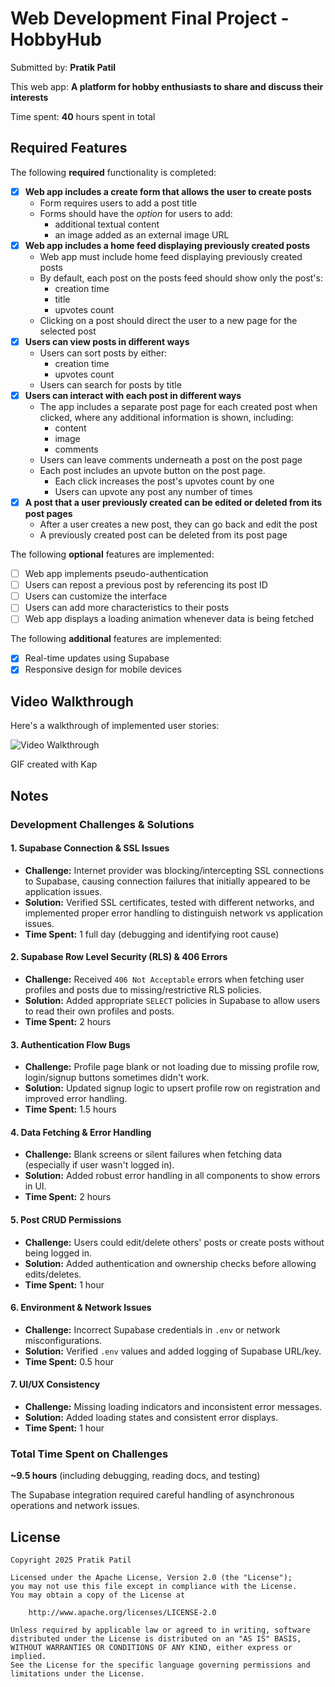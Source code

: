 # Web Development Final Project - HobbyHub 

Submitted by: **Pratik Patil** 

This web app: **A platform for hobby enthusiasts to share and discuss their interests** 

Time spent: **40** hours spent in total 

## Required Features 

The following **required** functionality is completed: 

- [x] **Web app includes a create form that allows the user to create posts** 
  - Form requires users to add a post title 
  - Forms should have the *option* for users to add: 
    - additional textual content 
    - an image added as an external image URL 
- [x] **Web app includes a home feed displaying previously created posts** 
  - Web app must include home feed displaying previously created posts 
  - By default, each post on the posts feed should show only the post's: 
    - creation time 
    - title 
    - upvotes count 
  - Clicking on a post should direct the user to a new page for the selected post 
- [x] **Users can view posts in different ways** 
  - Users can sort posts by either: 
    - creation time 
    - upvotes count 
  - Users can search for posts by title 
- [x] **Users can interact with each post in different ways** 
  - The app includes a separate post page for each created post when clicked, where any additional information is shown, including: 
    - content 
    - image 
    - comments 
  - Users can leave comments underneath a post on the post page 
  - Each post includes an upvote button on the post page. 
    - Each click increases the post's upvotes count by one 
    - Users can upvote any post any number of times 
- [x] **A post that a user previously created can be edited or deleted from its post pages** 
  - After a user creates a new post, they can go back and edit the post 
  - A previously created post can be deleted from its post page 

The following **optional** features are implemented: 

- [ ] Web app implements pseudo-authentication 
- [ ] Users can repost a previous post by referencing its post ID 
- [ ] Users can customize the interface 
- [ ] Users can add more characteristics to their posts 
- [ ] Web app displays a loading animation whenever data is being fetched 

The following **additional** features are implemented: 

* [x] Real-time updates using Supabase 
* [x] Responsive design for mobile devices 

## Video Walkthrough 

Here's a walkthrough of implemented user stories: 

<img src='http://i.imgur.com/link/to/your/gif/file.gif' title='Video Walkthrough' width='' alt='Video Walkthrough' /> 

GIF created with Kap 

## Notes 

### Development Challenges & Solutions

#### 1. Supabase Connection & SSL Issues
- **Challenge:** Internet provider was blocking/intercepting SSL connections to Supabase, causing connection failures that initially appeared to be application issues.
- **Solution:** Verified SSL certificates, tested with different networks, and implemented proper error handling to distinguish network vs application issues.
- **Time Spent:** 1 full day (debugging and identifying root cause)

#### 2. Supabase Row Level Security (RLS) & 406 Errors
- **Challenge:** Received `406 Not Acceptable` errors when fetching user profiles and posts due to missing/restrictive RLS policies.
- **Solution:** Added appropriate `SELECT` policies in Supabase to allow users to read their own profiles and posts.
- **Time Spent:** 2 hours

#### 3. Authentication Flow Bugs
- **Challenge:** Profile page blank or not loading due to missing profile row, login/signup buttons sometimes didn't work.
- **Solution:** Updated signup logic to upsert profile row on registration and improved error handling.
- **Time Spent:** 1.5 hours

#### 4. Data Fetching & Error Handling
- **Challenge:** Blank screens or silent failures when fetching data (especially if user wasn't logged in).
- **Solution:** Added robust error handling in all components to show errors in UI.
- **Time Spent:** 2 hours

#### 5. Post CRUD Permissions
- **Challenge:** Users could edit/delete others' posts or create posts without being logged in.
- **Solution:** Added authentication and ownership checks before allowing edits/deletes.
- **Time Spent:** 1 hour

#### 6. Environment & Network Issues
- **Challenge:** Incorrect Supabase credentials in `.env` or network misconfigurations.
- **Solution:** Verified `.env` values and added logging of Supabase URL/key.
- **Time Spent:** 0.5 hour

#### 7. UI/UX Consistency
- **Challenge:** Missing loading indicators and inconsistent error messages.
- **Solution:** Added loading states and consistent error displays.
- **Time Spent:** 1 hour

### Total Time Spent on Challenges
**~9.5 hours** (including debugging, reading docs, and testing)

The Supabase integration required careful handling of asynchronous operations and network issues.

## License 

    Copyright 2025 Pratik Patil

    Licensed under the Apache License, Version 2.0 (the "License");
    you may not use this file except in compliance with the License.
    You may obtain a copy of the License at

        http://www.apache.org/licenses/LICENSE-2.0

    Unless required by applicable law or agreed to in writing, software
    distributed under the License is distributed on an "AS IS" BASIS,
    WITHOUT WARRANTIES OR CONDITIONS OF ANY KIND, either express or implied.
    See the License for the specific language governing permissions and
    limitations under the License.
